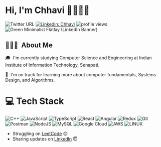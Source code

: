 

# Hi, I'm Chhavi 👋🏾👨‍💻

![Twitter URL](https://img.shields.io/twitter/url?style=social&url=https%3A%2F%2Ftwitter.com%2FEqu8or_) 
[![Linkedin: Chhavi](https://img.shields.io/badge/-Chhavi-blue?style=flat-square&logo=Linkedin&logoColor=white&link=https://www.linkedin.com/in/chhavi-rana/)](https://www.linkedin.com/in/chhavi-rana/)
<img alt = "profile views" src="https://komarev.com/ghpvc/?username=chhavi-rana&color=brightgreen">  
![Green Minimalist Flatlay  (LinkedIn Banner)](https://user-images.githubusercontent.com/83640180/194698085-6f83f4f4-8fee-446a-bf60-05caed62ad08.png)



## 👨🏻‍💻 &nbsp;About Me





🎓 &nbsp;I'm currently studying Computer Science and Engineering at Indian Institute of Information Technology, Senapati.

🌱 &nbsp;I'm on track for learning more about computer fundamentals, Systems Design, and Algorithms.  


# 💻 Tech Stack
![C++](https://img.shields.io/badge/c++-%2300599C.svg?style=for-the-badge&logo=c%2B%2B&logoColor=white)
![JavaScript](https://img.shields.io/badge/javascript-%23323330.svg?style=for-the-badge&logo=javascript&logoColor=%23F7DF1E) 
![TypeScript](https://img.shields.io/badge/typescript-%23007ACC.svg?style=for-the-badge&logo=typescript&logoColor=white) 
![React](https://img.shields.io/badge/react-%2320232a.svg?style=for-the-badge&logo=react&logoColor=%2361DAFB)
![Angular](https://img.shields.io/badge/Angular-0F0F11.svg?style=for-the-badge&logo=Angular&logoColor=white)
![Redux](https://img.shields.io/badge/redux-%23593d88.svg?style=for-the-badge&logo=redux&logoColor=white)
![Git](https://img.shields.io/badge/git-%23F05033.svg?style=for-the-badge&logo=git&logoColor=white)
![Postman](https://img.shields.io/badge/Postman-FF6C37?style=for-the-badge&logo=postman&logoColor=white)
![NodeJS](https://img.shields.io/badge/node.js-6DA55F?style=for-the-badge&logo=node.js&logoColor=white)
![MySQL](https://img.shields.io/badge/mysql-%2300f.svg?style=for-the-badge&logo=mysql&logoColor=white)
![Google Cloud](https://img.shields.io/badge/Google%20Cloud-%234285F4.svg?style=for-the-badge&logo=google-cloud&logoColor=white)
![AWS](https://img.shields.io/badge/Amazon%20AWS-232F3E.svg?style=for-the-badge&logo=Amazon-AWS&logoColor=white)
![LINUX](https://img.shields.io/badge/Linux-FCC624?style=for-the-badge&logo=linux&logoColor=black)  



<!-- Find me around the web 🌎 <a href="https://www.linkedin.com/in/chhavirana7/"><img align="left" width="150" height="146" src=""></a> -->
- Struggling on <a href="https://leetcode.com/rana-chaz/">LeetCode</a> 😍
- Sharing updates on <a href="https://www.linkedin.com/in/chhavi-rana/">LinkedIn</a> 😇

<!-- ## Watch my contributions get eaten by a snake 🐍
![snake gif](https://github.com/chhavi-rana/chhavi-rana/blob/output/github-contribution-grid-snake.svg) -->


